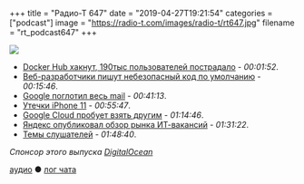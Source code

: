 +++
title = "Радио-Т 647"
date = "2019-04-27T19:21:54"
categories = ["podcast"]
image = "https://radio-t.com/images/radio-t/rt647.jpg"
filename = "rt_podcast647"
+++

![](https://radio-t.com/images/radio-t/rt647.jpg)

- [Docker Hub хакнут, 190тыс пользователей пострадало](https://news.ycombinator.com/item?id=19763413) - *00:01:52*.
- [Веб-разработчики пишут небезопасный код по умолчанию](https://habr.com/ru/company/globalsign/blog/449452/) - *00:15:46*.
- [Google поглотил весь mail](https://www.tablix.org/~avian/blog/archives/2019/04/google_is_eating_our_mail/) - *00:41:13*.
- [Утечки iPhone 11](https://bgr.com/2019/04/26/iphone-11-leaks-2019-photos-show-iphone-xi-design/) - *00:55:47*.
- [Google Cloud пробует взять другим](https://techcrunch.com/2019/04/11/google-cloud-makes-some-strong-moves-to-differentiate-itself-from-aws-and-microsoft/) - *01:14:46*.
- [Яндекс опубликовал обзор рынка ИТ-вакансий](https://habr.com/ru/company/yandex/blog/449270/) - *01:31:22*.
- [Темы слушателей](https://radio-t.com/p/2019/04/23/prep-647/) - *01:48:40*.

*Спонсор этого выпуска [DigitalOcean](https://www.digitalocean.com)*


[аудио](http://cdn.radio-t.com/rt_podcast647.mp3) ● [лог чата](http://chat.radio-t.com/logs/radio-t-647.html)
<audio src="http://cdn.radio-t.com/rt_podcast647.mp3" preload="none"></audio>
